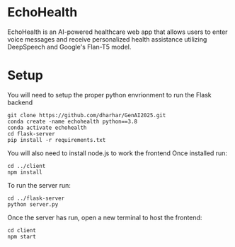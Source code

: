 # EchoHealth
EchoHealth is an AI-powered healthcare web app that allows users to enter voice messages and receive personalized health assistance utilizing DeepSpeech and Google's Flan-T5 model.

# Setup
You will need to setup the proper python envrionment to run the Flask backend
```
git clone https://github.com/dharhar/GenAI2025.git
conda create -name echohealth python==3.8
conda activate echohealth
cd flask-server
pip install -r requirements.txt
```

You will also need to install node.js to work the frontend
Once installed run:

```
cd ../client
npm install
```

To run the server run:
```
cd ../flask-server
python server.py
```

Once the server has run, open a new terminal to host the frontend:
```
cd client
npm start
```
